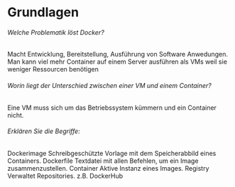 # Grundlagen

###### Welche Problematik löst Docker?

Macht Entwicklung, Bereitstellung, Ausführung von Software Anwedungen.
Man kann viel mehr Container auf einem Server ausführen als VMs weil sie weniger Ressourcen
benötigen

###### Worin liegt der Unterschied zwischen einer VM und einem Container?

Eine VM muss sich um das Betriebssystem kümmern und ein Container nicht.

###### Erklären Sie die Begriffe:

Dockerimage    Schreibgeschützte Vorlage mit dem Speicherabbild eines Containers.
Dockerfile    Textdatei mit allen Befehlen, um ein Image zusammenzustellen.
Container    Aktive Instanz eines Images.
Registry    Verwaltet Repositories. z.B. DockerHub
